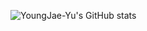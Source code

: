 ![YoungJae-Yu's GitHub stats](https://github-readme-stats.vercel.app/api?username=YoungJae-Yu&show_icons=true&theme=dark)
